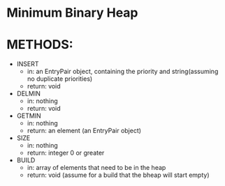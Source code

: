 # Minimum Binary Heap

# METHODS:
- INSERT
   - in: an EntryPair object, containing the priority and string(assuming no duplicate priorities)
   - return: void
- DELMIN
   - in: nothing
   - return: void
- GETMIN
  - in: nothing
  - return: an element (an EntryPair object)
- SIZE
  - in: nothing
  - return: integer 0 or greater
- BUILD
  - in: array of elements that need to be in the heap
  - return: void (assume for a build that the bheap will start empty)

